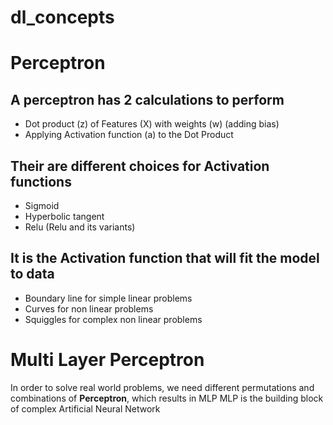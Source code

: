 # dl_concepts

# Perceptron

## A perceptron has 2 calculations to perform
* Dot product (z) of Features (X) with weights (w) (adding bias)
* Applying Activation function (a) to the Dot Product

## Their are different choices for Activation functions
* Sigmoid
* Hyperbolic tangent
* Relu (Relu and its variants)

## It is the Activation function that will fit the model to data
* Boundary line for simple linear problems
* Curves for non linear problems
* Squiggles for complex non linear problems

# Multi Layer Perceptron
In order to solve real world problems, we need different permutations and combinations of **Perceptron**, which results in MLP
MLP is the building block of complex Artificial Neural Network
